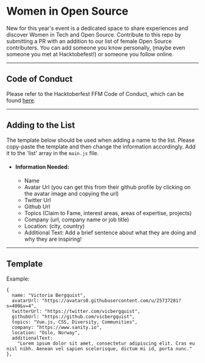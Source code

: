 # Women in Open Source

New for this year's event is a dedicated space to share experiences and discover Women in Tech and Open Source. Contribute to this repo by submitting a PR with an addition to our list of female Open Source contributers. You can add someone you know personally, (maybe even someone you met at Hacktobefest!) or someone you follow online.

---

## Code of Conduct

Please refer to the Hacktoberfest FFM Code of Conduct, which can be found [here](https://hacktoberffm.de/conduct).

---

## Adding to the List

The template below should be used when adding a name to the list. Please copy-paste the template and then change the information accordingly. Add it to the 'list' array in the `main.js` file.

- #### Information Needed:
  - Name
  - Avatar Url (you can get this from their github profile by clicking on the avatar image and copying the url)
  - Twitter Url
  - Github Url
  - Topics (Claim to Fame, interest areas, areas of expertise, projects)
  - Company (url, company name or job title)
  - Location: (city, country)
  - Additional Text: Add a brief sentence about what they are doing and why they are inspiring!

---

## Template

Example:

```
{
  name: "Victoria Bergquist",
  avatarUrl: "https://avatars0.githubusercontent.com/u/25737281?s=400&v=4",
  twitterUrl: "https://twitter.com/vicbergquist",
  githubUrl: "https://github.com/vicbergquist",
  topics: "Vue.js, CSS, Diversity, Communities",
  company: "https://www.sanity.io",
  location: "Oslo, Norway",
  additionalText:
    "Lorem ipsum dolor sit amet, consectetur adipiscing elit. Cras eu nisl nibh. Aenean vel sapien scelerisque, dictum mi id, porta nunc."
},
```
